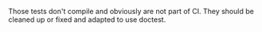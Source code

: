 Those tests don't compile and obviously are not part of CI.
They should be cleaned up or fixed and adapted to use doctest.